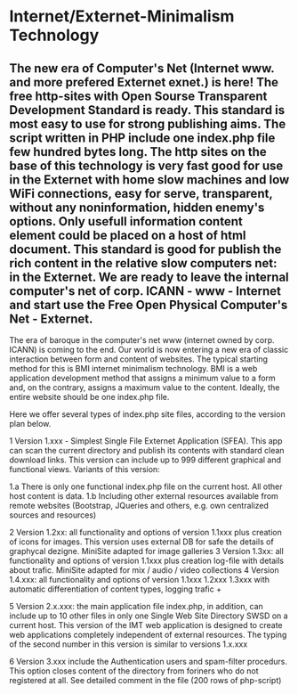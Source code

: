 # Internet/Externet-Minimalism Technology
The new era of Computer's Net (Internet www. and more prefered Externet exnet.) is here! The free http-sites with Open Sourse Transparent Development Standard is ready. This standard is most easy to use for strong publishing aims. The script written in PHP include one index.php file few hundred bytes long. The http sites on the base of this technology is very fast good for use in the Externet with home slow machines and low WiFi connections, easy for serve, transparent, without any noninformation, hidden enemy's options. Only usefull information content element could be placed on a host of html document. This standard is good for publish the rich content in the relative slow computers net: in the Externet. We are ready to leave the internal computer's net of corp. ICANN  - www - Internet and start use the Free Open Physical Computer's Net - Externet. 
----------------------------------------------
The era of baroque in the computer's net www (internet owned by corp. ICANN) is coming to the end. Our world is now entering a new era of classic interaction between form and content of websites.
The typical starting method for this is BMI internet minimalism technology. BMI is a web application development method that assigns a minimum value to a form and, on the contrary, assigns a maximum value to the content. Ideally, the entire website should be one index.php file.
>>>>>>>>>>>>>>>>>>>>>>>>>>>>>>>>>>>>>>>>>>>>>>>>>>>>>>>>>>>>>>>>>>>>>
Here we offer several types of index.php site files, according to the version plan below.

1 Version 1.xxx - Simplest Single File Externet Application (SFEA). This app can scan the current directory and publish its contents with standard clean download links. This version can include up to 999 different graphical and functional views. Variants of this version:

1.a There is only one functional index.php file on the current host. All other host content is data.
1.b Including other external resources available from remote websites (Bootstrap, JQueries and others, e.g. own centralized sources and resources)

2 Version 1.2xx: all functionality and options of version 1.1xxx plus creation of icons for images. This version uses external DB for safe the details of graphycal dezigne. MiniSite adapted for image galleries
3 Version 1.3xx: all functionality and options of version 1.1xxx plus creation log-file with details about trafic. MiniSite adapted for mix / audio / video collections
4 Version 1.4.xxx: all functionality and options of version 1.1xxx 1.2xxx 1.3xxx with automatic differentiation of content types, logging trafic +

5 Version 2.x.xxx: the main application file index.php, in addition, can include up to 10 other files in only one Single Web Site Directory SWSD on a current host. This version of the IMT web application is designed to create web applications completely independent of external resources. 
The typing of the second number in this version is similar to versions 1.x.xxx


6 Version 3.xxx include the Authentication users and spam-filter procedurs. This option  closes content of the directory from foriners who do not registered at all. See detailed comment in the file (200 rows of php-script)     
